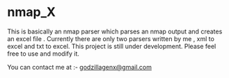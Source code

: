 # nmap_X
This is basically an nmap parser which parses an nmap output and creates an excel file . Currently there are only two parsers written by me , xml to excel and txt to excel. This project is still under development. 
Please feel free to use and modify it.

You can  contact me at :-
godzillagenx@gmail.com
